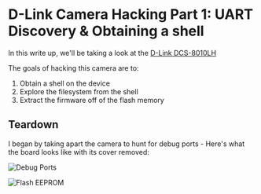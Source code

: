 # D-Link Camera Hacking Part 1: UART Discovery & Obtaining a shell

In this write up, we'll be taking a look at the [D-Link DCS-8010LH](https://www.dlink.com/en/products/dcs-8010lh-mydlink-hd-wi-fi-camera)

The goals of hacking this camera are to:

1. Obtain a shell on the device
2. Explore the filesystem from the shell
3. Extract the firmware off of the flash memory

## Teardown

I began by taking apart the camera to hunt for debug ports - Here's what the board looks like with its cover removed:

![Debug Ports](https://imgur.com/aK1x81u)

![Flash EEPROM](https://imgur.com/KE5oi7h)
